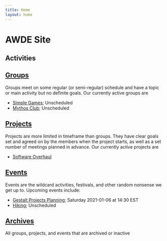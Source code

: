 ```yaml
---
title: Home
layout: home
---
```


# AWDE Site

## Activities

## [Groups](groups)
Groups meet on some regular (or semi-regular) schedule and have a topic or main activity but no
definite goals. Our currently active groups are

  + [Simple Games](groups/simple-games); Unscheduled
  + [Mythos Club](groups/mythos); Unscheduled

## [Projects](projects)
Projects are more limited in timeframe than groups. They have clear goals set and agreed on by the
members when the project starts, as well as a set number of meetings planned in advance. Our
currently active projects are

  + [Software Overhaul](/projects/software-overhaul)

## [Events](events)
Events are the wildcard activities, festivals, and other random nonsense we get up to. Upcoming
events include:

  + [Gestalt Projects Planning](/events/gestalt-project-planning); Saturday 2021-01-06 at 14:30 EST
  + [Hiking](/events/hiking); Unscheduled

## [Archives](archives)
All groups, projects, and events that are archived or inactive
